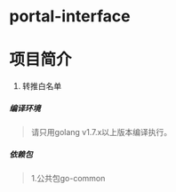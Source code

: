 # portal-interface

# 项目简介
1. 转推白名单

##### 编译环境
> 请只用golang v1.7.x以上版本编译执行。

##### 依赖包
> 1.公共包go-common

